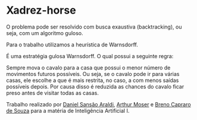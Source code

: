 # Xadrez-horse

O problema pode ser resolvido com busca exaustiva (backtracking), ou seja, com um algoritmo guloso.

Para o trabalho utilizamos a heurística de Warnsdorff.

É uma estratégia gulosa Warnsdorff. O qual possui a seguinte regra:

Sempre mova o cavalo para a casa que possui o menor número de movimentos futuros possíveis. Ou seja, se o cavalo pode ir para várias casas, ele escolhe a que é mais restrita, no caso, a com menos saídas possíveis depois. Por causa disso é reduzida as chances do cavalo ficar preso antes de visitar todas as casas.

Trabalho realizado por [Daniel Sansão Araldi](https://github.com/DanielAraldi), [Arthur Moser](https://github.com/oArthurMoser) e [Breno Capraro de Souza](https://github.com/BrenoCapraroDeSouza) para a matéria de Inteligência Artificial I.
